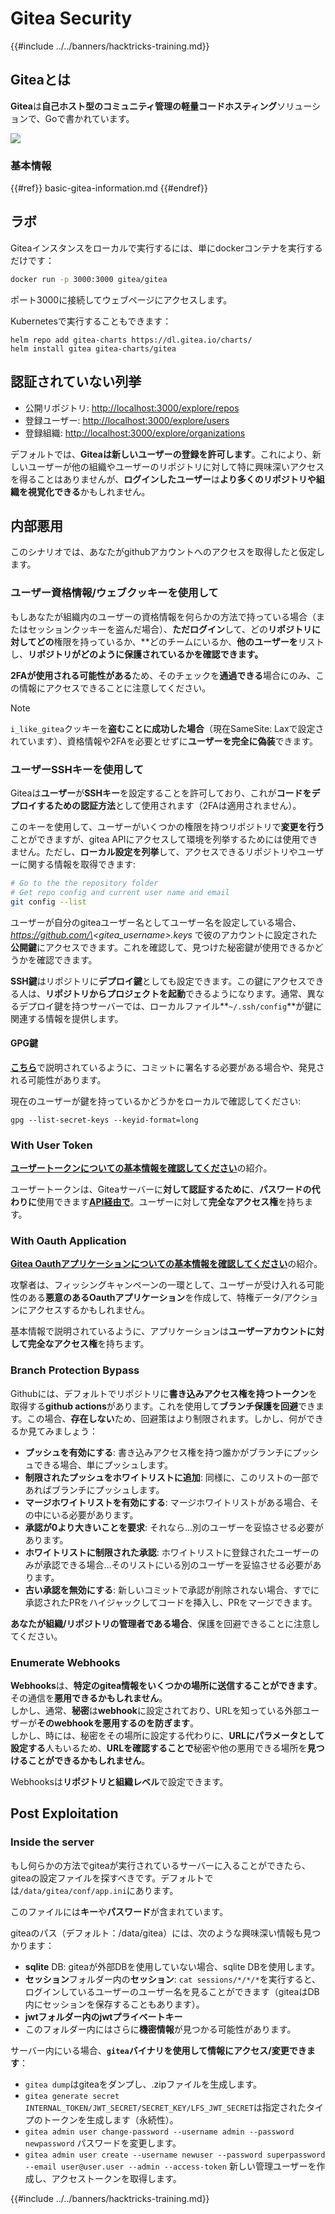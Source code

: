 # Gitea Security

{{#include ../../banners/hacktricks-training.md}}

## Giteaとは

**Gitea**は**自己ホスト型のコミュニティ管理の軽量コードホスティング**ソリューションで、Goで書かれています。

![](<../../images/image (160).png>)

### 基本情報

{{#ref}}
basic-gitea-information.md
{{#endref}}

## ラボ

Giteaインスタンスをローカルで実行するには、単にdockerコンテナを実行するだけです：
```bash
docker run -p 3000:3000 gitea/gitea
```
ポート3000に接続してウェブページにアクセスします。

Kubernetesで実行することもできます：
```
helm repo add gitea-charts https://dl.gitea.io/charts/
helm install gitea gitea-charts/gitea
```
## 認証されていない列挙

- 公開リポジトリ: [http://localhost:3000/explore/repos](http://localhost:3000/explore/repos)
- 登録ユーザー: [http://localhost:3000/explore/users](http://localhost:3000/explore/users)
- 登録組織: [http://localhost:3000/explore/organizations](http://localhost:3000/explore/organizations)

デフォルトでは、**Giteaは新しいユーザーの登録を許可します**。これにより、新しいユーザーが他の組織やユーザーのリポジトリに対して特に興味深いアクセスを得ることはありませんが、**ログインしたユーザー**は**より多くのリポジトリや組織を視覚化できる**かもしれません。

## 内部悪用

このシナリオでは、あなたがgithubアカウントへのアクセスを取得したと仮定します。

### ユーザー資格情報/ウェブクッキーを使用して

もしあなたが組織内のユーザーの資格情報を何らかの方法で持っている場合（またはセッションクッキーを盗んだ場合）、**ただログイン**して、どの**リポジトリに対してどの**権限を持っているか、**どのチームにいるか、**他のユーザーを**リストし、**リポジトリがどのように保護されているかを確認できます。**

**2FAが使用される可能性がある**ため、そのチェックを**通過できる**場合にのみ、この情報にアクセスできることに注意してください。

> [!NOTE]
> `i_like_gitea`クッキーを**盗むことに成功した場合**（現在SameSite: Laxで設定されています）、資格情報や2FAを必要とせずに**ユーザーを完全に偽装**できます。

### ユーザーSSHキーを使用して

Giteaは**ユーザー**が**SSHキー**を設定することを許可しており、これが**コードをデプロイするための認証方法**として使用されます（2FAは適用されません）。

このキーを使用して、ユーザーがいくつかの権限を持つリポジトリで**変更を行う**ことができますが、gitea APIにアクセスして環境を列挙するためには使用できません。ただし、**ローカル設定を列挙**して、アクセスできるリポジトリやユーザーに関する情報を取得できます:
```bash
# Go to the the repository folder
# Get repo config and current user name and email
git config --list
```
ユーザーが自分のgiteaユーザー名としてユーザー名を設定している場合、_https://github.com/\<gitea_username>.keys_ で彼のアカウントに設定された**公開鍵**にアクセスできます。これを確認して、見つけた秘密鍵が使用できるかどうかを確認できます。

**SSH鍵**はリポジトリに**デプロイ鍵**としても設定できます。この鍵にアクセスできる人は、**リポジトリからプロジェクトを起動**できるようになります。通常、異なるデプロイ鍵を持つサーバーでは、ローカルファイル**`~/.ssh/config`**が鍵に関連する情報を提供します。

#### GPG鍵

[**こちら**](https://github.com/carlospolop/hacktricks-cloud/blob/master/pentesting-ci-cd/gitea-security/broken-reference/README.md)で説明されているように、コミットに署名する必要がある場合や、発見される可能性があります。

現在のユーザーが鍵を持っているかどうかをローカルで確認してください:
```shell
gpg --list-secret-keys --keyid-format=long
```
### With User Token

[**ユーザートークンについての基本情報を確認してください**](basic-gitea-information.md#personal-access-tokens)の紹介。

ユーザートークンは、Giteaサーバーに**対して認証するために**、**パスワードの代わりに**使用できます[**API経由で**](https://try.gitea.io/api/swagger#/)。ユーザーに対して**完全なアクセス権**を持ちます。

### With Oauth Application

[**Gitea Oauthアプリケーションについての基本情報を確認してください**](./#with-oauth-application)の紹介。

攻撃者は、フィッシングキャンペーンの一環として、ユーザーが受け入れる可能性のある**悪意のあるOauthアプリケーション**を作成して、特権データ/アクションにアクセスするかもしれません。

基本情報で説明されているように、アプリケーションは**ユーザーアカウントに対して完全なアクセス権**を持ちます。

### Branch Protection Bypass

Githubには、デフォルトでリポジトリに**書き込みアクセス権を持つトークン**を取得する**github actions**があります。これを使用して**ブランチ保護を回避**できます。この場合、**存在しない**ため、回避策はより制限されます。しかし、何ができるか見てみましょう：

- **プッシュを有効にする**: 書き込みアクセス権を持つ誰かがブランチにプッシュできる場合、単にプッシュします。
- **制限されたプッシュをホワイトリストに追加**: 同様に、このリストの一部であればブランチにプッシュします。
- **マージホワイトリストを有効にする**: マージホワイトリストがある場合、その中にいる必要があります。
- **承認が0より大きいことを要求**: それなら...別のユーザーを妥協させる必要があります。
- **ホワイトリストに制限された承認**: ホワイトリストに登録されたユーザーのみが承認できる場合...そのリストにいる別のユーザーを妥協させる必要があります。
- **古い承認を無効にする**: 新しいコミットで承認が削除されない場合、すでに承認されたPRをハイジャックしてコードを挿入し、PRをマージできます。

**あなたが組織/リポジトリの管理者である場合**、保護を回避できることに注意してください。

### Enumerate Webhooks

**Webhooks**は、**特定のgitea情報をいくつかの場所に送信することができます**。その通信を**悪用できるかもしれません**。\
しかし、通常、**秘密**は**webhook**に設定されており、URLを知っている外部ユーザーが**そのwebhookを悪用するのを防ぎます**。\
しかし、時には、秘密をその場所に設定する代わりに、**URLにパラメータとして設定する**人もいるため、**URLを確認することで**秘密や他の悪用できる場所を**見つけることができるかもしれません**。

Webhooksは**リポジトリと組織レベル**で設定できます。

## Post Exploitation

### Inside the server

もし何らかの方法でgiteaが実行されているサーバーに入ることができたら、giteaの設定ファイルを探すべきです。デフォルトでは`/data/gitea/conf/app.ini`にあります。

このファイルには**キー**や**パスワード**が含まれています。

giteaのパス（デフォルト：/data/gitea）には、次のような興味深い情報も見つかります：

- **sqlite** DB: giteaが外部DBを使用していない場合、sqlite DBを使用します。
- **セッション**フォルダー内の**セッション**: `cat sessions/*/*/*`を実行すると、ログインしているユーザーのユーザー名を見ることができます（giteaはDB内にセッションを保存することもあります）。
- **jwtフォルダー内のjwtプライベートキー**
- このフォルダー内にはさらに**機密情報**が見つかる可能性があります。

サーバー内にいる場合、**`gitea`バイナリを使用して情報にアクセス/変更できます**：

- `gitea dump`はgiteaをダンプし、.zipファイルを生成します。
- `gitea generate secret INTERNAL_TOKEN/JWT_SECRET/SECRET_KEY/LFS_JWT_SECRET`は指定されたタイプのトークンを生成します（永続性）。
- `gitea admin user change-password --username admin --password newpassword` パスワードを変更します。
- `gitea admin user create --username newuser --password superpassword --email user@user.user --admin --access-token` 新しい管理ユーザーを作成し、アクセストークンを取得します。

{{#include ../../banners/hacktricks-training.md}}
